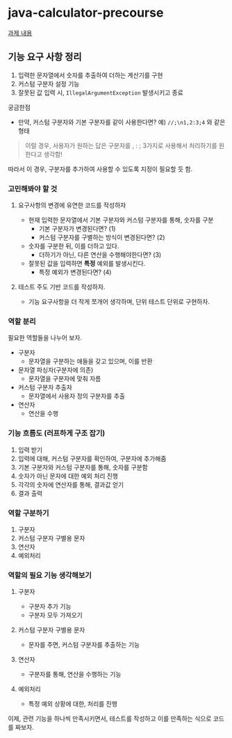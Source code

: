 # java-calculator-precourse
[과제 내용](https://github.com/ouvir/java-calculator-7/blob/ouvir/docs/description.md)
## 기능 요구 사항 정리
1. 입력한 문자열에서 숫자를 추출하여 더하는 계산기를 구현
2. 커스텀 구분자 설정 기능
3. 잘못된 값 입력 시, `IllegalArgumentException` 발생시키고 종료

궁금한점
- 만약, 커스텀 구분자와 기본 구분자를 같이 사용한다면?
예) `//;\n1,2:3;4` 와 같은 형태
> 이럴 경우, 사용자가 원하는 답은 구분자를 , : ; 3가지로 사용해서 처리하기를 원한다고 생각함!  

따라서 이 경우, 구분자를 추가하여 사용할 수 있도록 지정이 필요할 듯 함.

### 고민해봐야 할 것
1. 요구사항의 변경에 유연한 코드를 작성하자
   - 현재 입력한 문자열에서 기본 구분자와 커스텀 구분자를 통해, 숫자를 구분
     - 기본 구분자가 변경된다면? (1)
     - 커스텀 구분자를 구별하는 방식이 변경된다면? (2)
   - 숫자를 구분한 뒤, 이를 더하고 있다.
     - 더하기가 아닌, 다른 연산을 수행해야한다면? (3)
   - 잘못된 값을 입력하면 __특정__ 예외를 발생시킨다.
     - 특정 예외가 변경된다면? (4)

2. 테스트 주도 기반 코드를 작성하자.
   - 기능 요구사항을 더 작게 쪼개어 생각하며, 단위 테스트 단위로 구현하자.

### 역할 분리
필요한 역할들을 나누어 보자.
- 구분자 
  - 문자열을 구분하는 애들을 갖고 있으며, 이를 반환
- 문자열 파싱자(구분자에 의존)
  - 문자열을 구분자에 맞춰 자름
- 커스텀 구분자 추출자
  - 문자열에서 사용자 정의 구분자를 추출
- 연산자
  - 연산을 수행

### 기능 흐름도 (러프하게 구조 잡기)
1. 입력 받기
2. 입력에 대해, 커스텀 구분자를 확인하여, 구분자에 추가해줌
3. 기본 구분자와 커스텀 구분자를 통해, 숫자를 구분함
4. 숫자가 아닌 문자에 대한 예외 처리 진행
5. 각각의 숫자에 연산자를 통해, 결과값 얻기
6. 결과 출력

### 역할 구분하기
1. 구분자
2. 커스텀 구분자 구별용 문자
3. 연산자
4. 예외처리

### 역할의 필요 기능 생각해보기
1. 구분자
   - 구분자 추가 기능
   - 구분자 모두 가져오기

2. 커스텀 구분자 구별용 문자
   - 문자를 주면, 커스텀 구분자를 추출하는 기능

3. 연산자
   - 구분자를 통해, 연산을 수행하는 기능

4. 예외처리
   - 특정 예외 상황에 대한, 처리를 진행

이제, 관련 기능을 하나씩 만족시키면서, 테스트를 작성하고 이를 만족하는 식으로 코드를 짜보자.